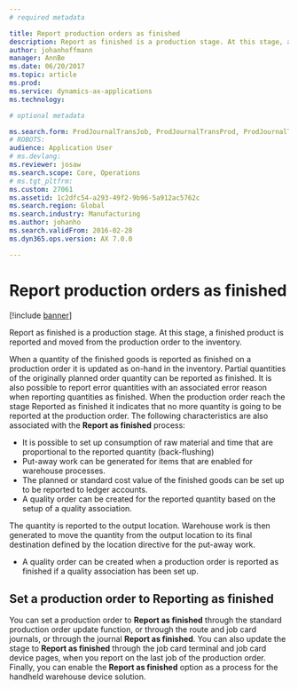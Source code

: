 ```yaml
---
# required metadata

title: Report production orders as finished
description: Report as finished is a production stage. At this stage, a finished product is reported and moved from the production order to the inventory.
author: johanhoffmann
manager: AnnBe
ms.date: 06/20/2017
ms.topic: article
ms.prod: 
ms.service: dynamics-ax-applications
ms.technology: 

# optional metadata

ms.search.form: ProdJournalTransJob, ProdJournalTransProd, ProdJournalTransRoute, ProdParmReportFinished, ProdRouteOprOverview
# ROBOTS: 
audience: Application User
# ms.devlang: 
ms.reviewer: josaw
ms.search.scope: Core, Operations
# ms.tgt_pltfrm: 
ms.custom: 27061
ms.assetid: 1c2dfc54-a293-49f2-9b96-5a912ac5762c
ms.search.region: Global
ms.search.industry: Manufacturing
ms.author: johanho
ms.search.validFrom: 2016-02-28
ms.dyn365.ops.version: AX 7.0.0

---
```


# Report production orders as finished

[!include [banner](../includes/banner.md)]

Report as finished is a production stage. At this stage, a finished product is reported and moved from the production order to the inventory.

When a quantity of the finished goods is reported as finished on a production order it is updated as on-hand in the inventory. Partial quantities of the originally planned order quantity can be reported as finished. It is also possible to report error quantities with an associated error reason when reporting quantities as finished. When the production order reach the stage Reported as finished it indicates that no more quantity is going to be reported at the production  order.
The following characteristics are also associated with the **Report as finished** process:
-   It is possible to set up consumption of raw material and time that are proportional to the reported quantity (back-flushing)
-   Put-away work can be generated for items that are enabled for warehouse processes.
-   The planned or standard cost value of the finished goods can be set up to be reported to ledger accounts.
-   A quality order can be created for the reported quantity based on the setup of a quality association.

The quantity is reported to the output location. Warehouse work is then generated to move the quantity from the output location to its final destination defined by the location directive for the put-away work.

-   A quality order can be created when a production order is reported as finished if a quality association has been set up.

## Set a production order to Reporting as finished
You can set a production order to **Report as finished** through the standard production order update function, or through the route and job card journals, or through the journal **Report as finished**. You can also update the stage to **Report as finished** through the job card terminal and job card device pages, when you report on the last job of the production order. Finally, you can enable the **Report as finished** option as a process for the handheld warehouse device solution.  




